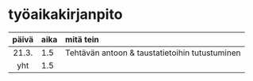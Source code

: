 # työaikakirjanpito

| päivä | aika | mitä tein  |
| :----:|:-----| :-----|
| 21.3. | 1.5    | Tehtävän antoon & taustatietoihin tutustuminen |
| yht   | 1.5   | | 